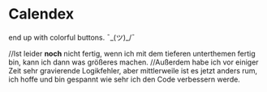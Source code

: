 # Calendex

end up with colorful buttons. ¯\_(ツ)_/¯

//Ist leider **noch** nicht fertig, wenn ich mit dem tieferen unterthemen fertig bin, kann ich dann was größeres machen.
//Außerdem habe ich vor einiger Zeit sehr gravierende Logikfehler, aber mittlerweile ist es jetzt anders rum, ich hoffe und bin gespannt wie sehr ich den Code verbessern werde.
